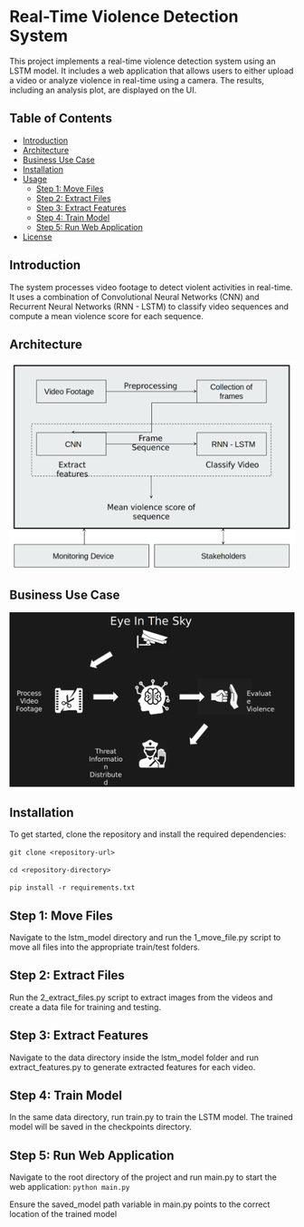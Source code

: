 # Real-Time Violence Detection System

This project implements a real-time violence detection system using an LSTM model. It includes a web application that allows users to either upload a video or analyze violence in real-time using a camera. The results, including an analysis plot, are displayed on the UI.

## Table of Contents
- [Introduction](#introduction)
- [Architecture](#architecture)
- [Business Use Case](#business-use-case)
- [Installation](#installation)
- [Usage](#usage)
  - [Step 1: Move Files](#step-1-move-files)
  - [Step 2: Extract Files](#step-2-extract-files)
  - [Step 3: Extract Features](#step-3-extract-features)
  - [Step 4: Train Model](#step-4-train-model)
  - [Step 5: Run Web Application](#step-5-run-web-application)
- [License](#license)

## Introduction

The system processes video footage to detect violent activities in real-time. It uses a combination of Convolutional Neural Networks (CNN) and Recurrent Neural Networks (RNN - LSTM) to classify video sequences and compute a mean violence score for each sequence.

## Architecture

![Architecture](architecture.png)

## Business Use Case

![Business Use Case](use_case.png)

## Installation

To get started, clone the repository and install the required dependencies:

`git clone <repository-url>`

`cd <repository-directory>`

`pip install -r requirements.txt`

## Step 1: Move Files
Navigate to the lstm_model directory and run the 1_move_file.py script to move all files into the appropriate train/test folders.

## Step 2: Extract Files
Run the 2_extract_files.py script to extract images from the videos and create a data file for training and testing.

## Step 3: Extract Features
Navigate to the data directory inside the lstm_model folder and run extract_features.py to generate extracted features for each video.

## Step 4: Train Model
In the same data directory, run train.py to train the LSTM model. The trained model will be saved in the checkpoints directory.

## Step 5: Run Web Application
Navigate to the root directory of the project and run main.py to start the web application:
`python main.py`

Ensure the saved_model path variable in main.py points to the correct location of the trained model
